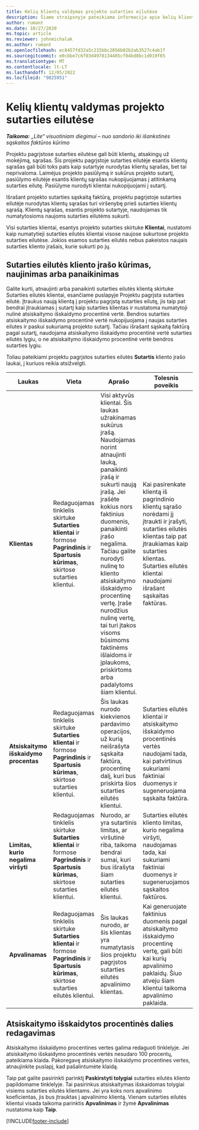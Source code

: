 ```yaml
---
title: Kelių klientų valdymas projekto sutarties eilutėse
description: Šiame straipsnyje pateikiama informacija apie kelių klientų tvarkymą projektu pagrįstose sutarties eilutėse.
author: rumant
ms.date: 10/27/2020
ms.topic: article
ms.reviewer: johnmichalak
ms.author: rumant
ms.openlocfilehash: ec8457fd32a5c215bbc2056b02b2ab3527c4ab1f
ms.sourcegitcommit: e0cbbe7c6f03d4978134405cf04bd8bc1d019f65
ms.translationtype: MT
ms.contentlocale: lt-LT
ms.lasthandoff: 12/05/2022
ms.locfileid: "9825951"
---
```

# <a name="manage-multiple-customers-on-project-contract-lines"></a>Kelių klientų valdymas projekto sutarties eilutėse

_**Taikoma:** „Lite“ visuotiniam diegimui – nuo sandorio iki išankstinės sąskaitos faktūros kūrimo_

Projektu pagrįstose sutarties eilutėse gali būti klientų, atsakingų už mokėjimą, sąrašas. Šis projektu pagrįstoje sutarties eilutėje esantis klientų sąrašas gali būti toks pats kaip sutartyje nurodytas klientų sąrašas, bet tai neprivaloma. Laimėjus projekto pasiūlymą ir sukūrus projekto sutartį, pasiūlymo eilutėje esantis klientų sąrašas nukopijuojamas į atitinkamą sutarties eilutę. Pasiūlyme nurodyti klientai nukopijuojami į sutartį.

Išrašant projekto sutarties sąskaitą faktūrą, projektu pagrįstoje sutarties eilutėje nurodytas klientų sąrašas turi viršenybę prieš sutarties klientų sąrašą. Klientų sąrašas, esantis projekto sutartyje, naudojamas tik numatytosioms naujoms sutarties eilutėms sukurti.

Visi sutarties klientai, esantys projekto sutarties skirtuke **Klientai**, nustatomi kaip numatytieji sutarties eilutės klientai visose naujose sukurtose projekto sutarties eilutėse. Jokios esamos sutarties eilutės nebus pakeistos naujais sutarties kliento įrašais, kurie sukurti po jų.

## <a name="create-update-or-delete-a-contract-line-customer-record"></a>Sutarties eilutės kliento įrašo kūrimas, naujinimas arba panaikinimas

Galite kurti, atnaujinti arba panaikinti sutarties eilutės klientą skirtuke Sutarties eilutės klientai, esančiame puslapyje Projektu pagrįsta sutarties eilutė. Įtraukus naują klientą į projektu pagrįstą sutarties eilutę, jis taip pat bendrai įtraukiamas į sutartį kaip sutarties klientas ir nustatoma numatytoji nulinė atsiskaitymo išskaidymo procentinė vertė. Bendros sutarties atsiskaitymo išskaidymo procentinė vertė nukopijuojama į naujas sutarties eilutes ir paskui sukuriamą projekto sutartį. Tačiau išrašant sąskaitą faktūrą pagal sutartį, naudojama atsiskaitymo išskaidymo procentinė vertė sutarties eilutės lygiu, o ne atsiskaitymo išskaidymo procentinė vertė bendros sutarties lygiu.

Toliau pateikiami projektu pagrįstos sutarties eilutės **Sutartis** kliento įrašo laukai, į kuriuos reikia atsižvelgti.

| Laukas | Vieta | Aprašo | Tolesnis poveikis |
| --- | --- | --- | --- |
| **Klientas** | Redaguojamas tinklelis skirtuke **Sutarties klientai** ir formose **Pagrindinis** ir **Spartusis kūrimas**, skirtose sutarties klientui. | Visi aktyvūs klientai. Šis laukas užrakinamas sukūrus įrašą. Naudojamas norint atnaujinti lauką, panaikinti įrašą ir sukurti naują įrašą. Jei įrašėte kokius nors faktinius duomenis, panaikinti įrašo negalima. Tačiau galite nurodyti nulinę to kliento atsiskaitymo išskaidymo procentinę vertę. Įraše nurodžius nulinę vertę, tai turi įtakos visoms būsimoms faktinėms išlaidoms ir įplaukoms, priskirtoms arba padalytoms šiam klientui. | Kai pasirenkate klientą iš pagrindinio klientų sąrašo norėdami jį įtraukti ir įrašyti, sutarties eilutės klientas taip pat įtraukiamas kaip sutarties klientas. Sutarties eilutės klientai naudojami išrašant sąskaitas faktūras. |
| **Atsiskaitymo išskaidymo procentas** | Redaguojamas tinklelis skirtuke **Sutarties klientai** ir formose **Pagrindinis** ir **Spartusis kūrimas**, skirtose sutarties klientui. | Šis laukas nurodo kiekvienos pardavimo operacijos, už kurią neišrašyta sąskaita faktūra, procentinę dalį, kuri bus priskirta šios sutarties eilutės klientui. | Sutarties eilutės klientai ir atsiskaitymo išskaidymo procentinės vertės naudojami tada, kai patvirtinus sukuriami faktiniai duomenys ir sugeneruojama sąskaita faktūra. |
| **Limitas, kurio negalima viršyti** | Redaguojamas tinklelis skirtuke **Sutarties klientai** ir formose **Pagrindinis** ir **Spartusis kūrimas**, skirtose sutarties klientui. | Nurodo, ar yra sutartinis limitas, ar viršutinė riba, taikoma bendrai sumai, kuri bus išrašyta šiam sutarties eilutės klientui. | Sutarties eilutės kliento limitas, kurio negalima viršyti, naudojamas tada, kai sukuriami faktiniai duomenys ir sugeneruojamos sąskaitos faktūros. |
| **Apvalinamas** | Redaguojamas tinklelis skirtuke **Sutarties klientai** ir formose **Pagrindinis** ir **Spartusis kūrimas**, skirtose sutarties eilutės klientui. | Šis laukas nurodo, ar šis klientas yra numatytasis šios projektu pagrįstos sutarties eilutės apvalinimo klientas. | Kai generuojate faktinius duomenis pagal atsiskaitymo išskaidymo procentinę vertę, gali būti kai kurių apvalinimo paklaidų. Šiuo atveju šiam klientui taikoma apvalinimo paklaida. |

## <a name="edit-billing-split-percentages"></a>Atsiskaitymo išskaidytos procentinės dalies redagavimas

Atsiskaitymo išskaidymo procentines vertes galima redaguoti tinklelyje. Jei atsiskaitymo išskaidymo procentinės vertės nesudaro 100 procentų, pateikiama klaida. Pakoregavę atsiskaitymo išskaidymo procentines vertes, atnaujinkite puslapį, kad pašalintumėte klaidą.

Taip pat galite pasirinkti parinktį **Paskirstyti tolygiai** sutarties eilutės kliento papildomame tinklelyje. Tai pasirinkus atsiskaitymas išskaidomas tolygiai visiems sutarties eilutės klientams. Jei yra koks nors apvalinimo koeficientas, jis bus įtrauktas į apvalinimo klientą. Vienam sutarties eilutės klientui visada taikoma parinktis **Apvalinimas** ir žymė **Apvalinimas** nustatoma kaip **Taip**.


[!INCLUDE[footer-include](../../includes/footer-banner.md)]

